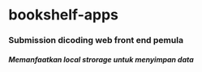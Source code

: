 # bookshelf-apps
### Submission dicoding web front end pemula
##### Memanfaatkan local strorage untuk menyimpan data 
